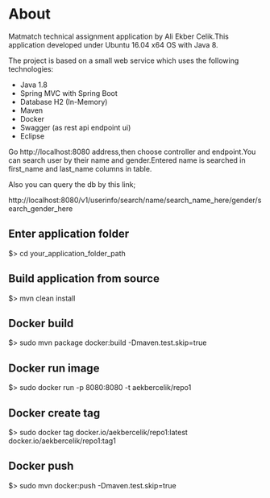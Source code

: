 
# About

Matmatch technical assignment application by Ali Ekber Celik.This application developed under Ubuntu 16.04 x64 OS with Java 8.

The project is based on a small web service which uses the following technologies:

* Java 1.8
* Spring MVC with Spring Boot
* Database H2 (In-Memory)
* Maven
* Docker
* Swagger (as rest api endpoint ui)
* Eclipse


Go http://localhost:8080 address,then choose controller and endpoint.You can search user by their name and gender.Entered name is searched in first_name and last_name columns in table.

Also you can query the db by this link;

http://localhost:8080/v1/userinfo/search/name/search_name_here/gender/search_gender_here 



## Enter application folder

$> cd your_application_folder_path


## Build application from source

$> mvn clean install


## Docker build

$> sudo mvn package docker:build -Dmaven.test.skip=true


## Docker run image

$> sudo docker run -p 8080:8080 -t aekbercelik/repo1


## Docker create tag

$> sudo docker tag docker.io/aekbercelik/repo1:latest docker.io/aekbercelik/repo1:tag1


## Docker push

$> sudo mvn docker:push -Dmaven.test.skip=true
